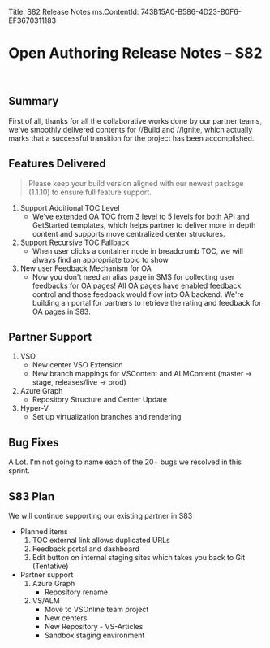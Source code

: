 Title: S82 Release Notes
ms.ContentId: 743B15A0-B586-4D23-B0F6-EF3670311183


# Open Authoring Release Notes – S82 #
 
## Summary ##
First of all, thanks for all the collaborative works done by our partner teams, we've smoothly delivered contents for //Build and //Ignite, which actually marks that a successful transition for the project has been accomplished. 
 
## Features Delivered ##
>  Please keep your build version aligned with our newest package (1.1.10) to ensure full feature support.

1. Support Additional TOC Level
	- We've extended OA TOC from 3 level to 5 levels for both API and GetStarted templates, which helps partner to deliver more in depth content and supports move centralized center structures.
2. Support Recursive TOC Fallback
	- When user clicks a container node in breadcrumb TOC, we will always find an appropriate topic to show
3. New user Feedback Mechanism for OA
	- Now you don't need an alias page in SMS for collecting user feedbacks for OA pages! All OA pages have enabled feedback control and those feedback would flow into OA backend. We're building an portal for partners to retrieve the rating and feedback for OA pages in S83.
 
## Partner Support ##
1. VSO
	- New center VSO Extension
	- New branch mappings for VSContent and ALMContent (master -> stage, releases/live -> prod)
2. Azure Graph
	- Repository Structure and Center Update
3. Hyper-V
	- Set up virtualization branches and rendering

## Bug Fixes ##
A Lot. I'm not going to name each of the 20+ bugs we resolved in this sprint. 

## S83 Plan ##
We will continue supporting our existing partner in S83

- Planned items
	1. TOC external link allows duplicated URLs
	2. Feedback portal and dashboard
	3. Edit button on internal staging sites which takes you back to Git (Tentative)
- Partner support 
	1. Azure Graph 
		- Repository rename
	2. VS/ALM
		- Move to VSOnline team project
		- New centers
		- New Repository - VS-Articles
		- Sandbox staging environment
	
 